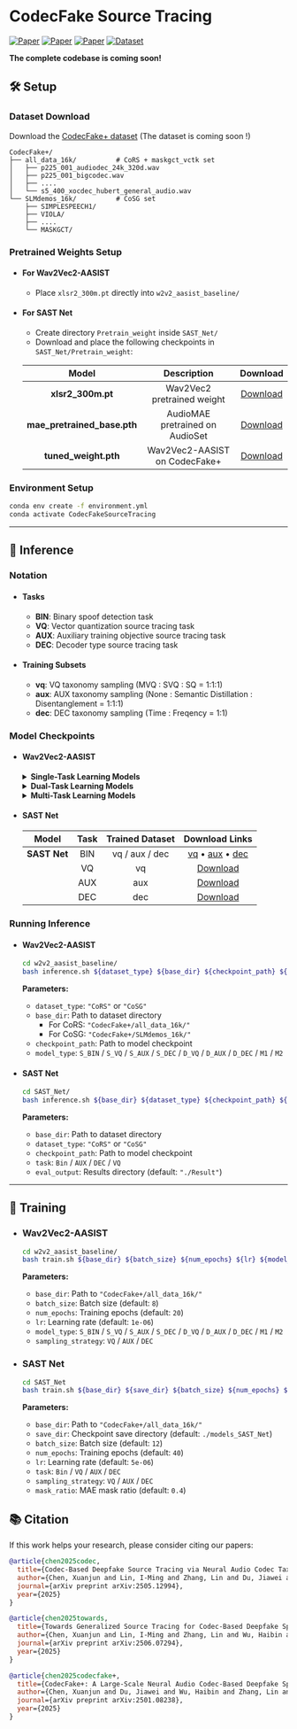 # CodecFake Source Tracing

[![Paper](https://img.shields.io/badge/arXiv-2505.12994-b31b1b.svg)](https://arxiv.org/abs/2505.12994)
[![Paper](https://img.shields.io/badge/arXiv-2506.07294-b31b1b.svg)](https://arxiv.org/abs/2506.07294)
[![Paper](https://img.shields.io/badge/arXiv-2501.08238-b31b1b.svg)](https://arxiv.org/abs/2501.08238)
[![Dataset](https://img.shields.io/badge/Dataset-CodecFake+-blue.svg)](https://github.com/ResponsibleGenAI/CodecFake-Plus-Dataset)



**The complete codebase is coming soon!**


## 🛠️ Setup

###  Dataset Download

Download the [CodecFake+ dataset](https://github.com/ResponsibleGenAI/CodecFake-Plus-Dataset) (The dataset is coming soon !)

```
CodecFake+/
├── all_data_16k/          # CoRS + maskgct_vctk set
│   ├── p225_001_audiodec_24k_320d.wav
│   ├── p225_001_bigcodec.wav
│   ├── ....
│   └── s5_400_xocdec_hubert_general_audio.wav
└── SLMdemos_16k/          # CoSG set
    ├── SIMPLESPEECH1/     
    ├── VIOLA/
    ├── ....
    └── MASKGCT/
```

###  Pretrained Weights Setup

- #### For Wav2Vec2-AASIST
    - Place `xlsr2_300m.pt` directly into `w2v2_aasist_baseline/`

- #### For SAST Net
    - Create directory `Pretrain_weight` inside `SAST_Net/`
    - Download and place the following checkpoints in `SAST_Net/Pretrain_weight`:
    
    | Model | Description | Download |
    |:-----:|:-----------:|:--------:|
    | **xlsr2_300m.pt** | Wav2Vec2 pretrained weight | [ Download](https://huggingface.co/CodecFake/CodecFake_Source_Tracing/blob/main/model_checkpoints/Pretrain_weight/xlsr2_300m.pt) |
    | **mae_pretrained_base.pth** | AudioMAE pretrained on AudioSet | [ Download](https://huggingface.co/CodecFake/CodecFake_Source_Tracing/blob/main/model_checkpoints/Pretrain_weight/mae_pretrained_base.pth) |
    | **tuned_weight.pth** | Wav2Vec2-AASIST on CodecFake+ | [ Download](https://huggingface.co/CodecFake/CodecFake_Source_Tracing/blob/main/model_checkpoints/Pretrain_weight/tuned_weight.pth) |

### Environment Setup

```bash
conda env create -f environment.yml
conda activate CodecFakeSourceTracing
```

---

## 🚀 Inference

###  Notation

- #### **Tasks**
    - **BIN**: Binary spoof detection task
    - **VQ**: Vector quantization source tracing task  
    - **AUX**: Auxiliary training objective source tracing task
    - **DEC**: Decoder type source tracing task

- #### **Training Subsets** 
    - **vq**: VQ taxonomy sampling (MVQ : SVQ : SQ = 1:1:1)
    - **aux**: AUX taxonomy sampling (None : Semantic Distillation : Disentanglement = 1:1:1)  
    - **dec**: DEC taxonomy sampling (Time : Freqency = 1:1)

###  Model Checkpoints

- #### **Wav2Vec2-AASIST**

    <details>
    <summary><strong> Single-Task Learning Models</strong></summary>
    
    | Model | Task | Trained Dataset | Download Links |
    |:-----:|:----:|:---------------:|:--------------:|
    | **S_BIN** | BIN | vq / aux / dec | [vq](https://huggingface.co/CodecFake/CodecFake_Source_Tracing/blob/main/model_checkpoints/Wav2Vec2_baseline/S_BIN_VQ_bal.pth) • [aux](https://huggingface.co/CodecFake/CodecFake_Source_Tracing/blob/main/model_checkpoints/Wav2Vec2_baseline/S_BIN_AUX_bal.pth) • [dec](https://huggingface.co/CodecFake/CodecFake_Source_Tracing/blob/main/model_checkpoints/Wav2Vec2_baseline/S_BIN_DEC_bal.pth) |
    | **S_VQ** | VQ | vq | [ Download](https://huggingface.co/CodecFake/CodecFake_Source_Tracing/blob/main/model_checkpoints/Wav2Vec2_baseline/S_VQ.pth) |
    | **S_AUX** | AUX | aux | [ Download](https://huggingface.co/CodecFake/CodecFake_Source_Tracing/blob/main/model_checkpoints/Wav2Vec2_baseline/S_AUX.pth) |
    | **S_DEC** | DEC | dec | [Download](https://huggingface.co/CodecFake/CodecFake_Source_Tracing/blob/main/model_checkpoints/Wav2Vec2_baseline/S_DEC.pth) |
    
    </details>
    
    <details>
    <summary><strong>Dual-Task Learning Models</strong></summary>
    
    | Model | Task | Trained Dataset | Download Links |
    |:-----:|:----:|:---------------:|:--------------:|
    | **D_VQ** | BIN / VQ | vq | [Download](https://huggingface.co/CodecFake/CodecFake_Source_Tracing/blob/main/model_checkpoints/Wav2Vec2_baseline/D_VQ.pth) |
    | **D_AUX** | BIN / AUX | aux | [ Download](https://huggingface.co/CodecFake/CodecFake_Source_Tracing/blob/main/model_checkpoints/Wav2Vec2_baseline/D_AUX.pth) |
    | **D_DEC** | BIN / DEC | dec | [ Download](https://huggingface.co/CodecFake/CodecFake_Source_Tracing/blob/main/model_checkpoints/Wav2Vec2_baseline/D_DEC.pth) |
    
    </details>
    
    <details>
    <summary><strong> Multi-Task Learning Models</strong></summary>
    
    | Model | Task | Trained Dataset | Download Links |
    |:-----:|:----:|:---------------:|:--------------:|
    | **M1** | BIN / VQ / AUX / DEC | vq / aux / dec | [vq](https://huggingface.co/CodecFake/CodecFake_Source_Tracing/blob/main/model_checkpoints/Wav2Vec2_baseline/M1_VQ_bal.pth) • [aux](https://huggingface.co/CodecFake/CodecFake_Source_Tracing/blob/main/model_checkpoints/Wav2Vec2_baseline/M1_AUX_bal.pth) • [dec](https://huggingface.co/CodecFake/CodecFake_Source_Tracing/blob/main/model_checkpoints/Wav2Vec2_baseline/M1_DEC_bal.pth) |
    | **M2** | VQ / AUX / DEC | vq / aux / dec | [vq](https://huggingface.co/CodecFake/CodecFake_Source_Tracing/blob/main/model_checkpoints/Wav2Vec2_baseline/M2_VQ_bal.pth) • [aux](https://huggingface.co/CodecFake/CodecFake_Source_Tracing/blob/main/model_checkpoints/Wav2Vec2_baseline/M2_AUX_bal.pth) • [dec](https://huggingface.co/CodecFake/CodecFake_Source_Tracing/blob/main/model_checkpoints/Wav2Vec2_baseline/M2_DEC_bal.pth) |
    
    </details>

- #### **SAST Net**

    | Model | Task | Trained Dataset | Download Links |
    |:-----:|:----:|:---------------:|:--------------:|
    | **SAST Net** | BIN | vq / aux / dec | [vq](https://huggingface.co/CodecFake/CodecFake_Source_Tracing/blob/main/model_checkpoints/SAST_Net/SAST_Net_BIN_VQ_bal.pth) • [aux](https://huggingface.co/CodecFake/CodecFake_Source_Tracing/blob/main/model_checkpoints/SAST_Net/SAST_Net_BIN_AUX_bal.pth) • [dec](https://huggingface.co/CodecFake/CodecFake_Source_Tracing/blob/main/model_checkpoints/SAST_Net/SAST_Net_BIN_DEC_bal.pth) |
    | | VQ | vq | [ Download](https://huggingface.co/CodecFake/CodecFake_Source_Tracing/blob/main/model_checkpoints/SAST_Net/SAST_Net_VQ.pth) |
    | | AUX | aux | [ Download](https://huggingface.co/CodecFake/CodecFake_Source_Tracing/blob/main/model_checkpoints/SAST_Net/SAST_Net_AUX.pth) |
    | | DEC | dec | [ Download](https://huggingface.co/CodecFake/CodecFake_Source_Tracing/blob/main/model_checkpoints/SAST_Net/SAST_Net_DEC.pth) |

###  Running Inference

- #### **Wav2Vec2-AASIST**

    ```bash
    cd w2v2_aasist_baseline/
    bash inference.sh ${dataset_type} ${base_dir} ${checkpoint_path} ${model_type}
    ```
    
    **Parameters:**
    - `dataset_type`: `"CoRS"` or `"CoSG"`
    - `base_dir`: Path to dataset directory
      - For CoRS: `"CodecFake+/all_data_16k/"`
      - For CoSG: `"CodecFake+/SLMdemos_16k/"`
    - `checkpoint_path`: Path to model checkpoint
    - `model_type`: `S_BIN` / `S_VQ` / `S_AUX` / `S_DEC` / `D_VQ` / `D_AUX` / `D_DEC` / `M1` / `M2`

- #### **SAST Net**

    ```bash
    cd SAST_Net/
    bash inference.sh ${base_dir} ${dataset_type} ${checkpoint_path} ${task} ${eval_output}
    ```
    
    **Parameters:**
    - `base_dir`: Path to dataset directory
    - `dataset_type`: `"CoRS"` or `"CoSG"`
    - `checkpoint_path`: Path to model checkpoint
    - `task`: `Bin` / `AUX` / `DEC` / `VQ`
    - `eval_output`: Results directory (default: `"./Result"`)

---

## 🎯 Training

- ### **Wav2Vec2-AASIST**

    ```bash
    cd w2v2_aasist_baseline/
    bash train.sh ${base_dir} ${batch_size} ${num_epochs} ${lr} ${model_type} ${sampling_strategy}
    ```

    **Parameters:**
    - `base_dir`: Path to `"CodecFake+/all_data_16k/"`
    - `batch_size`: Batch size (default: `8`)
    - `num_epochs`: Training epochs (default: `20`)
    - `lr`: Learning rate (default: `1e-06`)
    - `model_type`: `S_BIN` / `S_VQ` / `S_AUX` / `S_DEC` / `D_VQ` / `D_AUX` / `D_DEC` / `M1` / `M2`
    - `sampling_strategy`: `VQ` / `AUX` / `DEC`

- ### **SAST Net**

    ```bash
    cd SAST_Net
    bash train.sh ${base_dir} ${save_dir} ${batch_size} ${num_epochs} ${lr} ${task} ${sampling_strategy} ${mask_ratio}
    ```
    
    **Parameters:**
    - `base_dir`: Path to `"CodecFake+/all_data_16k/"`
    - `save_dir`: Checkpoint save directory (default: `./models_SAST_Net`)
    - `batch_size`: Batch size (default: `12`)
    - `num_epochs`: Training epochs (default: `40`)
    - `lr`: Learning rate (default: `5e-06`)
    - `task`: `Bin` / `VQ` / `AUX` / `DEC`
    - `sampling_strategy`: `VQ` / `AUX` / `DEC`
    - `mask_ratio`: MAE mask ratio (default: `0.4`)



## 📚 Citation

If this work helps your research, please consider citing our papers:

```bibtex
@article{chen2025codec,
  title={Codec-Based Deepfake Source Tracing via Neural Audio Codec Taxonomy},
  author={Chen, Xuanjun and Lin, I-Ming and Zhang, Lin and Du, Jiawei and Wu, Haibin and Lee, Hung-yi and Jang, Jyh-Shing Roger Jang},
  journal={arXiv preprint arXiv:2505.12994},
  year={2025}
}

@article{chen2025towards,
  title={Towards Generalized Source Tracing for Codec-Based Deepfake Speech},
  author={Chen, Xuanjun and Lin, I-Ming and Zhang, Lin and Wu, Haibin and Lee, Hung-yi and Jang, Jyh-Shing Roger Jang},
  journal={arXiv preprint arXiv:2506.07294},
  year={2025}
}

@article{chen2025codecfake+,
  title={CodecFake+: A Large-Scale Neural Audio Codec-Based Deepfake Speech Dataset},
  author={Chen, Xuanjun and Du, Jiawei and Wu, Haibin and Zhang, Lin and Lin, I and Chiu, I and Ren, Wenze and Tseng, Yuan and Tsao, Yu and Jang, Jyh-Shing Roger and others},
  journal={arXiv preprint arXiv:2501.08238},
  year={2025}
}
```
